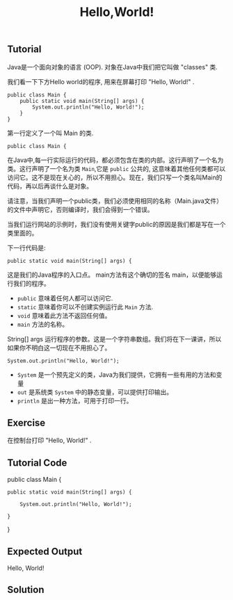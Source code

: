 ﻿---
layout: post
title: Hello,World!
keywords: Java初级码农
categories: [Java初级码农]
tags: [Java]
---

Tutorial
--------

Java是一个面向对象的语言 (OOP). 对象在Java中我们把它叫做 "classes" 类.

我们看一下下方Hello world的程序, 用来在屏幕打印 "Hello, World!" .

    public class Main {
        public static void main(String[] args) {
            System.out.println("Hello, World!");
        }
    }

第一行定义了一个叫 Main 的类.

    public class Main {

在Java中,每一行实际运行的代码，都必须包含在类的内部。这行声明了一个名为类。这行声明了一个名为类 `Main`,它是 `public` 公共的, 这意味着其他任何类都可以访问它。这不是现在关心的，所以不用担心。现在，我们只写一个类名叫Main的代码，再以后再谈什么是对象。

请注意，当我们声明一个public类，我们必须使用相同的名称（Main.java文件）的文件中声明它，否则编译时，我们会得到一个错误。

当我们运行网站的示例时，我们没有使用关键字public的原因是我们都是写在一个类里面的。

下一行代码是:

    public static void main(String[] args) {

这是我们的Java程序的入口点。 main方法有这个确切的签名 main，以便能够运行我们的程序。

* `public` 意味着任何人都可以访问它. 
* `static` 意味着你可以不创建实例运行此 `Main` 方法.
* `void` 意味着此方法不返回任何值。
* `main` 方法的名称。

String[] args 运行程序的参数。这是一个字符串数组。我们将在下一课讲，所以如果你不明白这一切现在不用担心了。

    System.out.println("Hello, World!");

* `System` 是一个预先定义的类，Java为我们提供，它拥有一些有用的方法和变量
* `out` 是系统类 `System` 中的静态变量，可以提供打印输出。
* `println` 是出一种方法，可用于打印一行。

Exercise
--------

在控制台打印 "Hello, World!" .

Tutorial Code
-------------

public class Main {

    public static void main(String[] args) {

        System.out.println("Hello, World!");

    }

}

Expected Output
---------------

Hello, World!

Solution
--------
